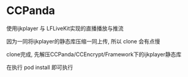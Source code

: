 # CCPanda
使用ijkplayer 与 LFLiveKit实现的直播播放与推流

因为一同将ijkplayer的静态库压缩一同上传, 所以 clone 会有点慢

clone完成, 先解压CCPanda/CCEncrypt/Framework下的ijkplayer静态库

在执行 pod install 即可执行
